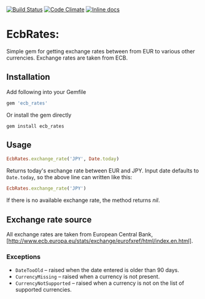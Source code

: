 [![Build Status](https://travis-ci.org/ucetnictvi-on-line/ecb_rates.svg)](https://travis-ci.org/ucetnictvi-on-line/ico-validator)
[![Code Climate](https://codeclimate.com/github/ucetnictvi-on-line/ecb_rates/badges/gpa.svg)](https://codeclimate.com/github/ucetnictvi-on-line/ecb_rates)
[![Inline docs](http://inch-ci.org/github/ucetnictvi-on-line/ecb_rates.svg?branch=master)](http://inch-ci.org/github/ucetnictvi-on-line/ecb_rates)

# EcbRates:

Simple gem for getting exchange rates between from EUR to various other currencies.
Exchange rates are taken from ECB.

## Installation

Add following into your Gemfile

```ruby
gem 'ecb_rates'
```

Or install the gem directly

```
gem install ecb_rates
```

## Usage

```ruby
EcbRates.exchange_rate('JPY', Date.today)
```

Returns today's exchange rate between EUR and JPY. Input date
defaults to `Date.today`, so the above line can written like this:

```ruby
EcbRates.exchange_rate('JPY')
```

If there is no available exchange rate, the method returns *nil*.

## Exchange rate source

All exchange rates are taken from European Central Bank,
[http://www.ecb.europa.eu/stats/exchange/eurofxref/html/index.en.html].

### Exceptions
* `DateTooOld` – raised when the date entered is older than 90 days.
* `CurrencyMissing` – raised when a currency is not present.
* `CurrencyNotSupported` – raised when a currency is not on the list of supported
currencies.
